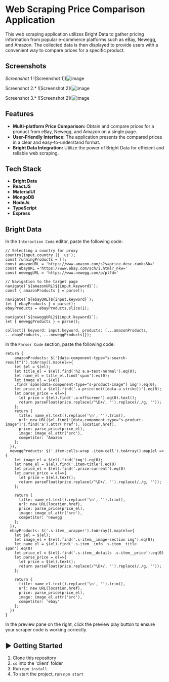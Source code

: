 # Web Scraping Price Comparison Application

This web scraping application utilizes Bright Data to gather pricing information from popular e-commerce platforms such as eBay, Newegg, and Amazon. The collected data is then displayed to provide users with a convenient way to compare prices for a specific product.

## Screenshots
*Screenshot 1*
![Screenshot 1](![image](https://github.com/Yug063/CompareCart/assets/99280006/004a0ba0-6e26-4d96-8f07-b7e9816d7f88)

Screenshot 2.*
![Screenshot 2](![image](https://github.com/Yug063/CompareCart/assets/99280006/2754b3c9-c44a-4112-975d-13097375ab12)

Screenshot 3.*
![Screenshot 2](![image](https://github.com/Yug063/CompareCart/assets/99280006/2425418b-9a5b-4399-aaab-9c3c7099980c)


## Features

- **Multi-platform Price Comparison:** Obtain and compare prices for a product from eBay, Newegg, and Amazon on a single page.
- **User-Friendly Interface:** The application presents the compared prices in a clear and easy-to-understand format.
- **Bright Data Integration:** Utilize the power of Bright Data for efficient and reliable web scraping.

## Tech Stack

- **Bright Data**
- **ReactJS**
- **MaterialUI**
- **MongoDB**
- **NodeJs**
- **TypeScript**
- **Express**

## Bright Data

In the `Interaction Code` editor, paste the following code:
```
// Selecting a country for proxy
country(input.country || 'us');
const runningProducts = [];
const amazonURL = 'https://www.amazon.com/s?s=price-desc-ranks&k='
const ebayURL ='https://www.ebay.com/sch/i.html?_nkw='
const neweggURL = 'https://www.newegg.com/p/pl?d='

// Navigation to the target page
navigate(`${amazonURL}${input.keyword}`);
const { amazonProducts } = parse();

navigate(`${ebayURL}${input.keyword}`);
let { ebayProducts } = parse();
ebayProducts = ebayProducts.slice(1);

navigate(`${neweggURL}${input.keyword}`);
let { neweggProducts } = parse();

collect({ keyword: input.keyword, products: [...amazonProducts, ...ebayProducts, ...neweggProducts]});
```

In the `Parser Code` section, paste the following code:
```
return {
    amazonProducts: $('[data-component-type="s-search-result"]').toArray().map(el=>{
    let $el = $(el);
    let title_el = $(el).find('h2 a.a-text-normal').eq(0);
    let name_el = title_el.find('span').eq(0);
    let image_el = $(el)
    .find('span[data-component-type="s-product-image"] img').eq(0);
    let price_el = $(el).find('.a-price:not([data-a-strike])').eq(0);
    let parse_price = el=>{
      let price = $(el).find('.a-offscreen').eq(0).text();
      return parseFloat(price.replace(/^\D+/, '').replace(/,/g, ''));
    };
    return {
      title: name_el.text().replace('\n', '').trim(),
      url: new URL($el.find('[data-component-type="s-product-image"]').find('a').attr('href'), location.href),
      price: parse_price(price_el),
      image: image_el.attr('src'),
      competitor: 'Amazon'
    };
  }),
  neweggProducts: $('.item-cells-wrap .item-cell').toArray().map(el => {
    let image_el = $(el).find('img').eq(0);
    let name_el = $(el).find('.item-title').eq(0)    
    let price_el = $(el).find('.price-current').eq(0)
    let parse_price = el=>{
      let price = $(el).text();
      return parseFloat(price.replace(/^\D+/, '').replace(/,/g, ''));
    };
    
    return {
      title: name_el.text().replace('\n', '').trim(),
      url: new URL(location.href),
      price: parse_price(price_el),
      image: image_el.attr('src'),
      competitor: 'newegg'
    };
  }),
  ebayProducts: $('.s-item__wrapper').toArray().map(el=>{
    let $el = $(el);
    let image_el = $(el).find('.s-item__image-section img').eq(0);
    let name_el = $(el).find('.s-item__info .s-item__title span').eq(0)    
    let price_el = $(el).find('.s-item__details .s-item__price').eq(0)
    let parse_price = el=>{
      let price = $(el).text();
      return parseFloat(price.replace(/^\D+/, '').replace(/,/g, ''));
    };
    
    return {
      title: name_el.text().replace('\n', '').trim(),
      url: new URL(location.href),
      price: parse_price(price_el),
      image: image_el.attr('src'),
      competitor: 'ebay'
    };
  })
}
```

In the preview pane on the right, click the preview play button to ensure your scraper code is working correctly.

## ▶ Getting Started
1) Clone this repository
2) `cd` into the 'client' folder
3) Run `npm install`
4) To start the project, run `npm start`
